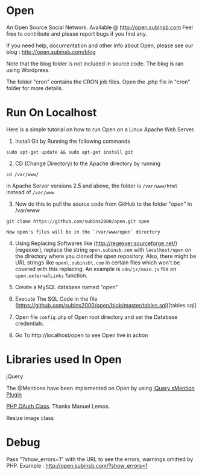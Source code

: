 Open
====
An Open Source Social Network. Available @ http://open.subinsb.com
Feel free to contribute and please report bugs if you find any.

If you need help, documentation and other info about Open, please see our blog : http://open.subinsb.com/blog

Note that the blog folder is not included in source code. The blog is ran using Wordpress.

The folder "cron" contains the CRON job files. Open the .php file in "cron" folder for more details.

Run On Localhost
====
Here is a simple tutorial on how to run Open on a Linux Apache Web Server.

1) Install Git by Running the following commands
```
sudo apt-get update && sudo apt-get install git
```

2) CD (Change Directory) to the Apache directory by running
```
cd /var/www/
```  
   in Apache Server versions 2.5 and above, the folder is `/var/www/html` instead of `/var/www`
      
3) Now do this to pull the source code from GitHub to the folder "open" in /var/www
```
git clone https://github.com/subins2000/open.git open
```
	Now open's files will be in the `/var/www/open` directory

4) 	Using Replacing Softwares like (http://regexxer.sourceforge.net/)[regexxer], replace the string `open.subinsb.com` with `localhost/open` on the directory where you cloned the open repository.
	Also, there might be URL strings like `open\.subinsb\.com` in certain files which won't be covered with this replacing. An example is `cdn/js/main.js` file on `open.externalLinks` function.

5) 	Create a MySQL database named "open"

6) 	Execute The SQL Code in the file (https://github.com/subins2000/open/blob/master/tables.sql)[tables.sql]

8) 	Open file `config.php` of Open root directory and set the Database credentials.

9) 	Go To http://localhost/open to see Open live in action

Libraries used In Open
====
jQuery

The @Mentions have been implemented on Open by using [jQuery sMention Plugin](https://github.com/subins2000/smention)

[PHP OAuth Class](http://www.phpclasses.org/package/7700-PHP-Authorize-and-access-APIs-using-OAuth.html). Thanks Manuel Lemos.

Resize image class

Debug
=====
Pass "?show_errors=1" with the URL to see the errors, warnings omitted by PHP. Example : http://open.subinsb.com/?show_errors=1